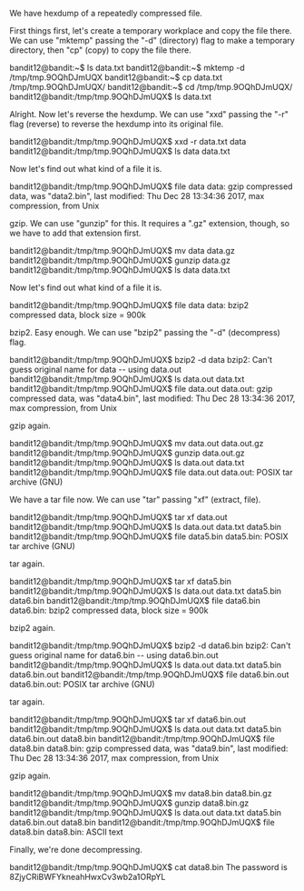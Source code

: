 We have hexdump of a repeatedly compressed file.

First things first, let's create a temporary workplace and copy the file there.
We can use "mktemp" passing the "-d" (directory) flag to make a temporary
directory, then "cp" (copy) to copy the file there.

bandit12@bandit:~$ ls
data.txt
bandit12@bandit:~$ mktemp -d
/tmp/tmp.9OQhDJmUQX
bandit12@bandit:~$ cp data.txt /tmp/tmp.9OQhDJmUQX/
bandit12@bandit:~$ cd /tmp/tmp.9OQhDJmUQX/
bandit12@bandit:/tmp/tmp.9OQhDJmUQX$ ls
data.txt

Alright. Now let's reverse the hexdump. We can use "xxd" passing the "-r" flag
(reverse) to reverse the hexdump into its original file.

bandit12@bandit:/tmp/tmp.9OQhDJmUQX$ xxd -r data.txt data
bandit12@bandit:/tmp/tmp.9OQhDJmUQX$ ls
data  data.txt

Now let's find out what kind of a file it is.

bandit12@bandit:/tmp/tmp.9OQhDJmUQX$ file data
data: gzip compressed data, was "data2.bin", last modified: Thu Dec 28 13:34:36 2017, max compression, from Unix

gzip. We can use "gunzip" for this. It requires a ".gz" extension, though, so
we have to add that extension first.

bandit12@bandit:/tmp/tmp.9OQhDJmUQX$ mv data data.gz
bandit12@bandit:/tmp/tmp.9OQhDJmUQX$ gunzip data.gz 
bandit12@bandit:/tmp/tmp.9OQhDJmUQX$ ls
data  data.txt

Now let's find out what kind of a file it is.

bandit12@bandit:/tmp/tmp.9OQhDJmUQX$ file data
data: bzip2 compressed data, block size = 900k 

bzip2. Easy enough. We can use "bzip2" passing the "-d" (decompress) flag.

bandit12@bandit:/tmp/tmp.9OQhDJmUQX$ bzip2 -d data
bzip2: Can't guess original name for data -- using data.out
bandit12@bandit:/tmp/tmp.9OQhDJmUQX$ ls
data.out  data.txt
bandit12@bandit:/tmp/tmp.9OQhDJmUQX$ file data.out
data.out: gzip compressed data, was "data4.bin", last modified: Thu Dec 28 13:34:36 2017, max compression, from Unix

gzip again.

bandit12@bandit:/tmp/tmp.9OQhDJmUQX$ mv data.out data.out.gz
bandit12@bandit:/tmp/tmp.9OQhDJmUQX$ gunzip data.out.gz 
bandit12@bandit:/tmp/tmp.9OQhDJmUQX$ ls
data.out  data.txt
bandit12@bandit:/tmp/tmp.9OQhDJmUQX$ file data.out
data.out: POSIX tar archive (GNU)

We have a tar file now. We can use "tar" passing "xf" (extract, file).

bandit12@bandit:/tmp/tmp.9OQhDJmUQX$ tar xf data.out 
bandit12@bandit:/tmp/tmp.9OQhDJmUQX$ ls
data.out  data.txt  data5.bin
bandit12@bandit:/tmp/tmp.9OQhDJmUQX$ file data5.bin 
data5.bin: POSIX tar archive (GNU)

tar again.

bandit12@bandit:/tmp/tmp.9OQhDJmUQX$ tar xf data5.bin
bandit12@bandit:/tmp/tmp.9OQhDJmUQX$ ls
data.out  data.txt  data5.bin  data6.bin
bandit12@bandit:/tmp/tmp.9OQhDJmUQX$ file data6.bin
data6.bin: bzip2 compressed data, block size = 900k

bzip2 again.

bandit12@bandit:/tmp/tmp.9OQhDJmUQX$ bzip2 -d data6.bin
bzip2: Can't guess original name for data6.bin -- using data6.bin.out
bandit12@bandit:/tmp/tmp.9OQhDJmUQX$ ls
data.out  data.txt  data5.bin  data6.bin.out
bandit12@bandit:/tmp/tmp.9OQhDJmUQX$ file data6.bin.out
data6.bin.out: POSIX tar archive (GNU)

tar again.

bandit12@bandit:/tmp/tmp.9OQhDJmUQX$ tar xf data6.bin.out
bandit12@bandit:/tmp/tmp.9OQhDJmUQX$ ls
data.out  data.txt  data5.bin  data6.bin.out  data8.bin
bandit12@bandit:/tmp/tmp.9OQhDJmUQX$ file data8.bin
data8.bin: gzip compressed data, was "data9.bin", last modified: Thu Dec 28 13:34:36 2017, max compression, from Unix

gzip again.

bandit12@bandit:/tmp/tmp.9OQhDJmUQX$ mv data8.bin data8.bin.gz
bandit12@bandit:/tmp/tmp.9OQhDJmUQX$ gunzip data8.bin.gz 
bandit12@bandit:/tmp/tmp.9OQhDJmUQX$ ls
data.out  data.txt  data5.bin  data6.bin.out  data8.bin
bandit12@bandit:/tmp/tmp.9OQhDJmUQX$ file data8.bin
data8.bin: ASCII text

Finally, we're done decompressing.

bandit12@bandit:/tmp/tmp.9OQhDJmUQX$ cat data8.bin 
The password is 8ZjyCRiBWFYkneahHwxCv3wb2a1ORpYL
